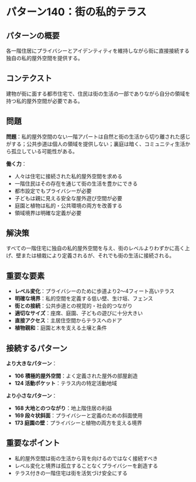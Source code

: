 # パターン140：街の私的テラス

## パターンの概要
各一階住居にプライバシーとアイデンティティを維持しながら街に直接接続する独自の私的屋外空間を提供する。

## コンテクスト
建物が街に面する都市住宅で、住民は街の生活の一部でありながら自分の領域を持つ私的屋外空間が必要である。

## 問題
**問題**：私的屋外空間のない一階アパートは自然と街の生活から切り離された感じがする；公共歩道は個人の領域を提供しない；裏庭は暗く、コミュニティ生活から孤立している可能性がある。

**働く力**：
- 人々は住宅に接続された私的屋外空間を求める
- 一階住民はその存在を通じて街の生活を豊かにできる
- 都市設定でもプライバシーが必要
- 子どもは親に見える安全な屋外遊び空間が必要
- 庭園と植物は私的・公共環境の両方を改善する
- 領域境界は明確な定義が必要

## 解決策
すべての一階住宅に独自の私的屋外空間を与え、街のレベルよりわずかに高く上げ、壁または植栽により定義されるが、それでも街の生活に接続される。

## 重要な要素
- **レベル変化**：プライバシーのために歩道より2〜4フィート高いテラス
- **明確な境界**：私的空間を定義する低い壁、生け垣、フェンス
- **街との接続**：公共歩道との視覚的・社会的つながり
- **適切なサイズ**：座席、庭園、子どもの遊びに十分大きい
- **直接アクセス**：主居住空間からテラスへのドア
- **植物親和**：庭園と木を支える土壌と条件

## 接続するパターン
**より大きなパターン**：
- **106 積極的屋外空間**：よく定義された屋外の部屋創造
- **124 活動ポケット**：テラス内の特定活動地域

**より小さなパターン**：
- **168 大地とのつながり**：地上階住居の利益
- **169 段々状斜面**：プライバシーと定義のための斜面使用
- **173 庭園の壁**：プライバシーと植物の両方を支える境界

## 重要なポイント
- 私的屋外空間は街の生活から背を向けるのではなく接続すべき
- レベル変化と境界は孤立することなくプライバシーを創造する
- テラス付きの一階住宅は街を活気づけ安全にする
